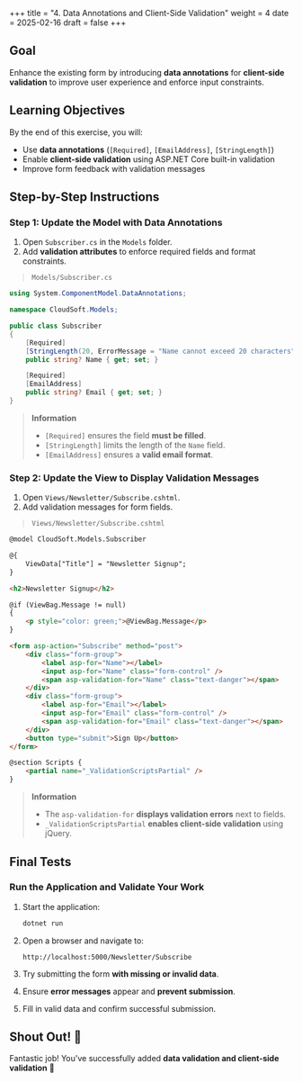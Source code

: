 +++
title = "4. Data Annotations and Client-Side Validation"
weight = 4
date = 2025-02-16
draft = false
+++

## Goal

Enhance the existing form by introducing **data annotations** for **client-side validation** to improve user experience and enforce input constraints.

## Learning Objectives

By the end of this exercise, you will:

- Use **data annotations** (`[Required]`, `[EmailAddress]`, `[StringLength]`)
- Enable **client-side validation** using ASP.NET Core built-in validation
- Improve form feedback with validation messages

## Step-by-Step Instructions

### Step 1: Update the Model with Data Annotations

1. Open `Subscriber.cs` in the `Models` folder.
2. Add **validation attributes** to enforce required fields and format constraints.

> `Models/Subscriber.cs`

```csharp
using System.ComponentModel.DataAnnotations;

namespace CloudSoft.Models;

public class Subscriber
{
    [Required]
    [StringLength(20, ErrorMessage = "Name cannot exceed 20 characters")]
    public string? Name { get; set; }

    [Required]
    [EmailAddress]
    public string? Email { get; set; }
}
```

> **Information**
> 
> - `[Required]` ensures the field **must be filled**.
> - `[StringLength]` limits the length of the `Name` field.
> - `[EmailAddress]` ensures a **valid email format**.


### Step 2: Update the View to Display Validation Messages

1. Open `Views/Newsletter/Subscribe.cshtml`.
2. Add validation messages for form fields.

> `Views/Newsletter/Subscribe.cshtml`

```html
@model CloudSoft.Models.Subscriber

@{
    ViewData["Title"] = "Newsletter Signup";
}

<h2>Newsletter Signup</h2>

@if (ViewBag.Message != null)
{
    <p style="color: green;">@ViewBag.Message</p>
}

<form asp-action="Subscribe" method="post">
    <div class="form-group">
        <label asp-for="Name"></label>
        <input asp-for="Name" class="form-control" />
        <span asp-validation-for="Name" class="text-danger"></span>
    </div>
    <div class="form-group">
        <label asp-for="Email"></label>
        <input asp-for="Email" class="form-control" />
        <span asp-validation-for="Email" class="text-danger"></span>
    </div>
    <button type="submit">Sign Up</button>
</form>

@section Scripts {
    <partial name="_ValidationScriptsPartial" />
}
```

> **Information**
> 
> - The `asp-validation-for` **displays validation errors** next to fields.
> - `_ValidationScriptsPartial` **enables client-side validation** using jQuery.

## Final Tests

### Run the Application and Validate Your Work

1. Start the application:

	```bash
	dotnet run
	```

2. Open a browser and navigate to:
	
	```
	http://localhost:5000/Newsletter/Subscribe
	```

3. Try submitting the form **with missing or invalid data**.

4. Ensure **error messages** appear and **prevent submission**.

5. Fill in valid data and confirm successful submission.

## Shout Out! 🎉

Fantastic job! You've successfully added **data validation and client-side validation** 🚀

